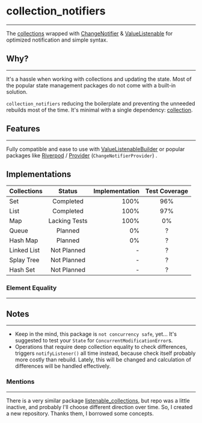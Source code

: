 # collection_notifiers

___

The [collections](https://api.dart.dev/stable/dart-collection/dart-collection-library.html) wrapped
with [ChangeNotifier](https://api.flutter.dev/flutter/foundation/ChangeNotifier-class.html)
& [ValueListenable](https://api.flutter.dev/flutter/foundation/ValueListenable-class.html) for optimized notification
and simple syntax.

## Why?

___
It's a hassle when working with collections and updating the state. Most of the popular state management packages do not
come with a built-in solution.

`collection_notifiers` reducing the boilerplate and preventing the unneeded rebuilds most of the time. It's minimal with
a single dependency: [collection](https://pub.dev/packages/collection).

## Features

___

Fully compatible and ease to use
with [ValueListenableBuilder](https://api.flutter.dev/flutter/widgets/ValueListenableBuilder-class.html) or popular
packages
like [Riverpod](https://pub.dev/documentation/flutter_riverpod/latest/flutter_riverpod/ChangeNotifierProvider-class.html)
/ [Provider](https://pub.dev/documentation/provider/latest/provider/ChangeNotifierProvider-class.html) (`ChangeNotifierProvider`)
.

## Implementations

| Collections |    Status     | Implementation | Test Coverage |
|-------------|:-------------:|---------------:|:-------------:|
| Set         |   Completed   |           100% |      96%      |  
| List        |   Completed   |           100% |      97%      |
| Map         | Lacking Tests |           100% |      0%       |
| Queue       |    Planned    |             0% |       ?       |
| Hash Map    |    Planned    |             0% |       ?       |
| Linked List |  Not Planned  |              - |       ?       |
| Splay Tree  |  Not Planned  |              - |       ?       |
| Hash Set    |  Not Planned  |              - |       ?       |

### Element Equality

___

## Notes

___

* Keep in the mind, this package is `not concurrency safe`, yet... It's suggested to test your `State`
  for `ConcurrentModificationError`s.
* Operations that require deep collection equality to check differences, triggers `notifyListener()` all time instead,
  because check itself probably more costly than rebuild. Lately, this will be changed and calculation of differences
  will be handled effectively.

### Mentions

___

There is a very similar package [listenable_collections](https://github.com/escamoteur/listenable_collections), but repo
was a little inactive, and probably I'll choose different direction over time. So, I created a new repository. Thanks
them, I borrowed some concepts.
